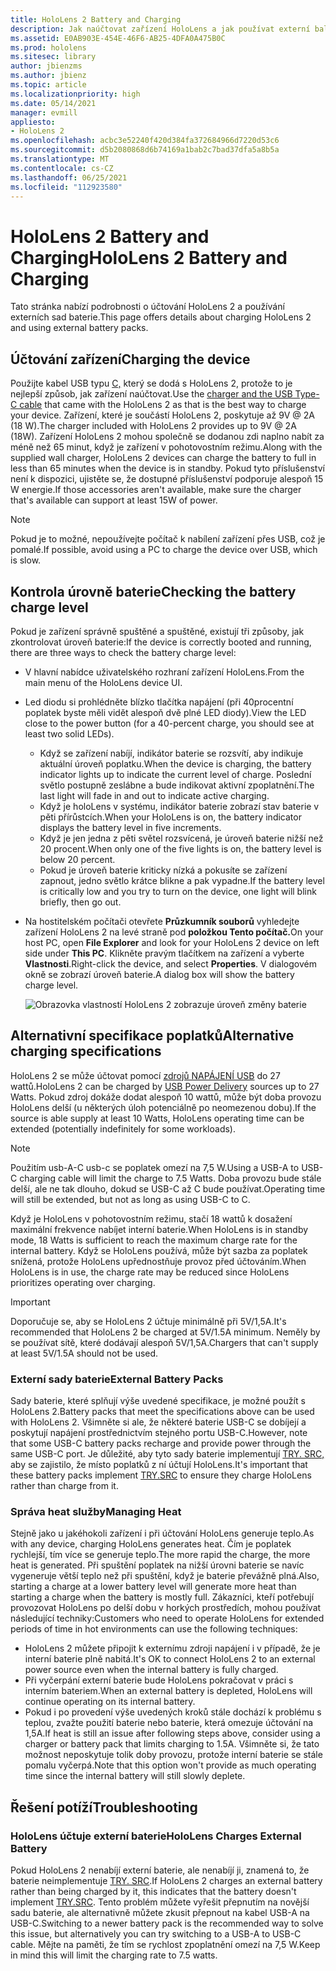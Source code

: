 ```yaml
---
title: HoloLens 2 Battery and Charging
description: Jak naúčtovat zařízení HoloLens a jak používat externí balíčky baterie
ms.assetid: E0AB903E-454E-46F6-AB25-4DFA0A475B0C
ms.prod: hololens
ms.sitesec: library
author: jbienzms
ms.author: jbienz
ms.topic: article
ms.localizationpriority: high
ms.date: 05/14/2021
manager: evmill
appliesto:
- HoloLens 2
ms.openlocfilehash: acbc3e52240f420d384fa372684966d7220d53c6
ms.sourcegitcommit: d5b2080868d6b74169a1bab2c7bad37dfa5a8b5a
ms.translationtype: MT
ms.contentlocale: cs-CZ
ms.lasthandoff: 06/25/2021
ms.locfileid: "112923580"
---
```

# <a name="hololens-2-battery-and-charging"></a><span data-ttu-id="cd395-103">HoloLens 2 Battery and Charging</span><span class="sxs-lookup"><span data-stu-id="cd395-103">HoloLens 2 Battery and Charging</span></span>

<span data-ttu-id="cd395-104">Tato stránka nabízí podrobnosti o účtování HoloLens 2 a používání externích sad baterie.</span><span class="sxs-lookup"><span data-stu-id="cd395-104">This page offers details about charging HoloLens 2 and using external battery packs.</span></span>

## <a name="charging-the-device"></a><span data-ttu-id="cd395-105">Účtování zařízení</span><span class="sxs-lookup"><span data-stu-id="cd395-105">Charging the device</span></span>

<span data-ttu-id="cd395-106">Použijte kabel USB typu [C,](https://www.microsoft.com/en-us/p/microsoft-hololens-2-usb-c-charger-cable/8vj21f2z8pk5?rtc=1) který se dodá s HoloLens 2, protože to je nejlepší způsob, jak zařízení naúčtovat.</span><span class="sxs-lookup"><span data-stu-id="cd395-106">Use the [charger and the USB Type-C cable](https://www.microsoft.com/en-us/p/microsoft-hololens-2-usb-c-charger-cable/8vj21f2z8pk5?rtc=1) that came with the HoloLens 2 as that is the best way to charge your device.</span></span> <span data-ttu-id="cd395-107">Zařízení, které je součástí HoloLens 2, poskytuje až 9V @ 2A (18 W).</span><span class="sxs-lookup"><span data-stu-id="cd395-107">The charger included with HoloLens 2 provides up to 9V @ 2A (18W).</span></span> <span data-ttu-id="cd395-108">Zařízení HoloLens 2 mohou společně se dodanou zdi naplno nabít za méně než 65 minut, když je zařízení v pohotovostním režimu.</span><span class="sxs-lookup"><span data-stu-id="cd395-108">Along with the supplied wall charger, HoloLens 2 devices can charge the battery to full in less than 65 minutes when the device is in standby.</span></span> <span data-ttu-id="cd395-109">Pokud tyto příslušenství není k dispozici, ujistěte se, že dostupné příslušenství podporuje alespoň 15 W energie.</span><span class="sxs-lookup"><span data-stu-id="cd395-109">If those accessories aren't available, make sure the charger that's available can support at least 15W of power.</span></span>

> [!NOTE]
> <span data-ttu-id="cd395-110">Pokud je to možné, nepoužívejte počítač k nabílení zařízení přes USB, což je pomalé.</span><span class="sxs-lookup"><span data-stu-id="cd395-110">If possible, avoid using a PC to charge the device over USB, which is slow.</span></span>

## <a name="checking-the-battery-charge-level"></a><span data-ttu-id="cd395-111">Kontrola úrovně baterie</span><span class="sxs-lookup"><span data-stu-id="cd395-111">Checking the battery charge level</span></span>
<span data-ttu-id="cd395-112">Pokud je zařízení správně spuštěné a spuštěné, existují tři způsoby, jak zkontrolovat úroveň baterie:</span><span class="sxs-lookup"><span data-stu-id="cd395-112">If the device is correctly booted and running, there are three ways to check the battery charge level:</span></span>

- <span data-ttu-id="cd395-113">V hlavní nabídce uživatelského rozhraní zařízení HoloLens.</span><span class="sxs-lookup"><span data-stu-id="cd395-113">From the main menu of the HoloLens device UI.</span></span>
- <span data-ttu-id="cd395-114">Led diodu si prohlédněte blízko tlačítka napájení (při 40procentní poplatek byste měli vidět alespoň dvě plné LED diody).</span><span class="sxs-lookup"><span data-stu-id="cd395-114">View the LED close to the power button (for a 40-percent charge, you should see at least two solid LEDs).</span></span>
    - <span data-ttu-id="cd395-115">Když se zařízení nabíjí, indikátor baterie se rozsvítí, aby indikuje aktuální úroveň poplatku.</span><span class="sxs-lookup"><span data-stu-id="cd395-115">When the device is charging, the battery indicator lights up to indicate the current level of charge.</span></span>  <span data-ttu-id="cd395-116">Poslední světlo postupně zeslábne a bude indikovat aktivní zpoplatnění.</span><span class="sxs-lookup"><span data-stu-id="cd395-116">The last light will fade in and out to indicate active charging.</span></span>
    - <span data-ttu-id="cd395-117">Když je holoLens v systému, indikátor baterie zobrazí stav baterie v pěti přírůstcích.</span><span class="sxs-lookup"><span data-stu-id="cd395-117">When your HoloLens is on, the battery indicator displays the battery level in five increments.</span></span>
    - <span data-ttu-id="cd395-118">Když je jen jedna z pěti světel rozsvícená, je úroveň baterie nižší než 20 procent.</span><span class="sxs-lookup"><span data-stu-id="cd395-118">When only one of the five lights is on, the battery level is below 20 percent.</span></span>
    - <span data-ttu-id="cd395-119">Pokud je úroveň baterie kriticky nízká a pokusíte se zařízení zapnout, jedno světlo krátce blikne a pak vypadne.</span><span class="sxs-lookup"><span data-stu-id="cd395-119">If the battery level is critically low and you try to turn on the device, one light will blink briefly, then go out.</span></span>
- <span data-ttu-id="cd395-120">Na hostitelském počítači otevřete **Průzkumník souborů** vyhledejte zařízení HoloLens 2 na levé straně pod **položkou Tento počítač.**</span><span class="sxs-lookup"><span data-stu-id="cd395-120">On your host PC, open **File Explorer** and look for your HoloLens 2 device on left side under **This PC**.</span></span> <span data-ttu-id="cd395-121">Klikněte pravým tlačítkem na zařízení a vyberte **Vlastnosti**.</span><span class="sxs-lookup"><span data-stu-id="cd395-121">Right-click the device, and select **Properties**.</span></span> <span data-ttu-id="cd395-122">V dialogovém okně se zobrazí úroveň baterie.</span><span class="sxs-lookup"><span data-stu-id="cd395-122">A dialog box will show the battery charge level.</span></span>

   ![Obrazovka vlastností HoloLens 2 zobrazuje úroveň změny baterie](images/ResetRecovery2.png)

## <a name="alternative-charging-specifications"></a><span data-ttu-id="cd395-124">Alternativní specifikace poplatků</span><span class="sxs-lookup"><span data-stu-id="cd395-124">Alternative charging specifications</span></span>

<span data-ttu-id="cd395-125">HoloLens 2 se může účtovat pomocí [zdrojů NAPÁJENÍ USB](https://www.usb.org/usb-charger-pd) do 27 wattů.</span><span class="sxs-lookup"><span data-stu-id="cd395-125">HoloLens 2 can be charged by [USB Power Delivery](https://www.usb.org/usb-charger-pd) sources up to 27 Watts.</span></span> <span data-ttu-id="cd395-126">Pokud zdroj dokáže dodat alespoň 10 wattů, může být doba provozu HoloLens delší (u některých úloh potenciálně po neomezenou dobu).</span><span class="sxs-lookup"><span data-stu-id="cd395-126">If the source is able supply at least 10 Watts, HoloLens operating time can be extended (potentially indefinitely for some workloads).</span></span> 

> [!NOTE]
> <span data-ttu-id="cd395-127">Použitím usb-A-C usb-c se poplatek omezí na 7,5 W.</span><span class="sxs-lookup"><span data-stu-id="cd395-127">Using a USB-A to USB-C charging cable will limit the charge to 7.5 Watts.</span></span> <span data-ttu-id="cd395-128">Doba provozu bude stále delší, ale ne tak dlouho, dokud se USB-C až C bude používat.</span><span class="sxs-lookup"><span data-stu-id="cd395-128">Operating time will still be extended, but not as long as using USB-C to C.</span></span>

<span data-ttu-id="cd395-129">Když je HoloLens v pohotovostním režimu, stačí 18 wattů k dosažení maximální frekvence nabíjet interní baterie.</span><span class="sxs-lookup"><span data-stu-id="cd395-129">When HoloLens is in standby mode, 18 Watts is sufficient to reach the maximum charge rate for the internal battery.</span></span> <span data-ttu-id="cd395-130">Když se HoloLens používá, může být sazba za poplatek snížená, protože HoloLens upřednostňuje provoz před účtováním.</span><span class="sxs-lookup"><span data-stu-id="cd395-130">When HoloLens is in use, the charge rate may be reduced since HoloLens prioritizes operating over charging.</span></span>

> [!IMPORTANT]
> <span data-ttu-id="cd395-131">Doporučuje se, aby se HoloLens 2 účtuje minimálně při 5V/1,5A.</span><span class="sxs-lookup"><span data-stu-id="cd395-131">It's recommended that HoloLens 2 be charged at 5V/1.5A minimum.</span></span> <span data-ttu-id="cd395-132">Neměly by se používat sítě, které dodávají alespoň 5V/1,5A.</span><span class="sxs-lookup"><span data-stu-id="cd395-132">Chargers that can't supply at least 5V/1.5A should not be used.</span></span> 

### <a name="external-battery-packs"></a><span data-ttu-id="cd395-133">Externí sady baterie</span><span class="sxs-lookup"><span data-stu-id="cd395-133">External Battery Packs</span></span>

<span data-ttu-id="cd395-134">Sady baterie, které splňují výše uvedené specifikace, je možné použít s HoloLens 2.</span><span class="sxs-lookup"><span data-stu-id="cd395-134">Battery packs that meet the specifications above can be used with HoloLens 2.</span></span> <span data-ttu-id="cd395-135">Všimněte si ale, že některé baterie USB-C se dobíjejí a poskytují napájení prostřednictvím stejného portu USB-C.</span><span class="sxs-lookup"><span data-stu-id="cd395-135">However, note that some USB-C battery packs recharge and provide power through the same USB-C port.</span></span> <span data-ttu-id="cd395-136">Je důležité, aby tyto sady baterie implementují [TRY. SRC,](https://usb.org/document-library/usb-type-cr-cable-and-connector-specification-revision-20) aby se zajistilo, že místo poplatků z ní účtují HoloLens.</span><span class="sxs-lookup"><span data-stu-id="cd395-136">It's important that these battery packs implement [TRY.SRC](https://usb.org/document-library/usb-type-cr-cable-and-connector-specification-revision-20) to ensure they charge HoloLens rather than charge from it.</span></span> 

### <a name="managing-heat"></a><span data-ttu-id="cd395-137">Správa heat služby</span><span class="sxs-lookup"><span data-stu-id="cd395-137">Managing Heat</span></span>

<span data-ttu-id="cd395-138">Stejně jako u jakéhokoli zařízení i při účtování HoloLens generuje teplo.</span><span class="sxs-lookup"><span data-stu-id="cd395-138">As with any device, charging HoloLens generates heat.</span></span> <span data-ttu-id="cd395-139">Čím je poplatek rychlejší, tím více se generuje teplo.</span><span class="sxs-lookup"><span data-stu-id="cd395-139">The more rapid the charge, the more heat is generated.</span></span> <span data-ttu-id="cd395-140">Při spuštění poplatek na nižší úrovni baterie se navíc vygeneruje větší teplo než při spuštění, když je baterie převážně plná.</span><span class="sxs-lookup"><span data-stu-id="cd395-140">Also, starting a charge at a lower battery level will generate more heat than starting a charge when the battery is mostly full.</span></span> <span data-ttu-id="cd395-141">Zákazníci, kteří potřebují provozovat HoloLens po delší dobu v horkých prostředích, mohou používat následující techniky:</span><span class="sxs-lookup"><span data-stu-id="cd395-141">Customers who need to operate HoloLens for extended periods of time in hot environments can use the following techniques:</span></span>

- <span data-ttu-id="cd395-142">HoloLens 2 můžete připojit k externímu zdroji napájení i v případě, že je interní baterie plně nabitá.</span><span class="sxs-lookup"><span data-stu-id="cd395-142">It's OK to connect HoloLens 2 to an external power source even when the internal battery is fully charged.</span></span>
- <span data-ttu-id="cd395-143">Při vyčerpání externí baterie bude HoloLens pokračovat v práci s interním bateriem.</span><span class="sxs-lookup"><span data-stu-id="cd395-143">When an external battery is depleted, HoloLens will continue operating on its internal battery.</span></span>    
- <span data-ttu-id="cd395-144">Pokud i po provedení výše uvedených kroků stále dochází k problému s teplou, zvažte použití baterie nebo baterie, která omezuje účtování na 1,5A.</span><span class="sxs-lookup"><span data-stu-id="cd395-144">If heat is still an issue after following steps above, consider using a charger or battery pack that limits charging to 1.5A.</span></span> <span data-ttu-id="cd395-145">Všimněte si, že tato možnost neposkytuje tolik doby provozu, protože interní baterie se stále pomalu vyčerpá.</span><span class="sxs-lookup"><span data-stu-id="cd395-145">Note that this option won't provide as much operating time since the internal battery will still slowly deplete.</span></span>

## <a name="troubleshooting"></a><span data-ttu-id="cd395-146">Řešení potíží</span><span class="sxs-lookup"><span data-stu-id="cd395-146">Troubleshooting</span></span>


### <a name="hololens-charges-external-battery"></a><span data-ttu-id="cd395-147">HoloLens účtuje externí baterie</span><span class="sxs-lookup"><span data-stu-id="cd395-147">HoloLens Charges External Battery</span></span>
<span data-ttu-id="cd395-148">Pokud HoloLens 2 nenabíjí externí baterie, ale nenabíjí ji, znamená to, že baterie neimplementuje [TRY. SRC](https://usb.org/document-library/usb-type-cr-cable-and-connector-specification-revision-20).</span><span class="sxs-lookup"><span data-stu-id="cd395-148">If HoloLens 2 charges an external battery rather than being charged by it, this indicates that the battery doesn't implement [TRY.SRC](https://usb.org/document-library/usb-type-cr-cable-and-connector-specification-revision-20).</span></span> <span data-ttu-id="cd395-149">Tento problém můžete vyřešit přepnutím na novější sadu baterie, ale alternativně můžete zkusit přepnout na kabel USB-A na USB-C.</span><span class="sxs-lookup"><span data-stu-id="cd395-149">Switching to a newer battery pack is the recommended way to solve this issue, but alternatively you can try switching to a USB-A to USB-C cable.</span></span> <span data-ttu-id="cd395-150">Mějte na paměti, že tím se rychlost zpoplatnění omezí na 7,5 W.</span><span class="sxs-lookup"><span data-stu-id="cd395-150">Keep in mind this will limit the charging rate to 7.5 watts.</span></span>
